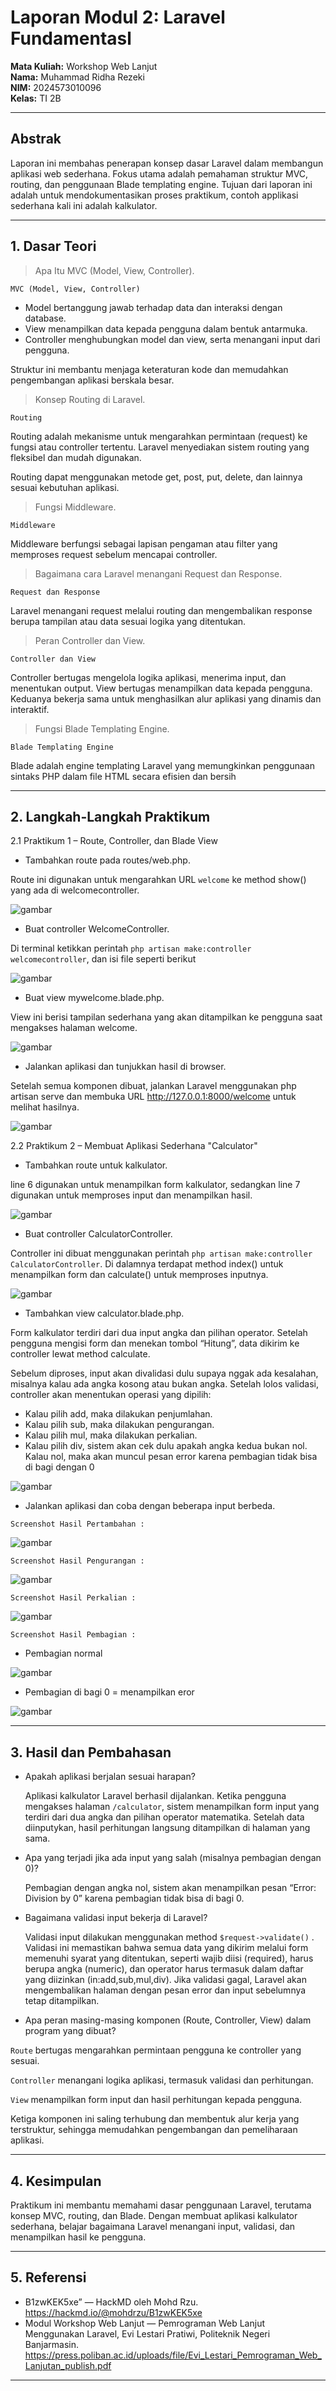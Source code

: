 # Laporan Modul 2: Laravel Fundamentasl
**Mata Kuliah:** Workshop Web Lanjut   
**Nama:** Muhammad Ridha Rezeki  
**NIM:** 2024573010096  
**Kelas:** TI 2B  

---

## Abstrak 
Laporan ini membahas penerapan konsep dasar Laravel dalam membangun aplikasi web sederhana. Fokus utama adalah pemahaman struktur MVC, routing, dan penggunaan Blade templating engine. Tujuan dari laporan ini adalah untuk mendokumentasikan proses praktikum, contoh applikasi sederhana kali ini adalah kalkulator.

---

## 1. Dasar Teori
>Apa Itu MVC (Model, View, Controller).

`MVC (Model, View, Controller)`

-  Model bertanggung jawab terhadap data dan interaksi dengan database.
- View menampilkan data kepada pengguna dalam bentuk antarmuka.
- Controller menghubungkan model dan view, serta menangani input dari pengguna.

Struktur ini membantu menjaga keteraturan kode dan memudahkan pengembangan aplikasi berskala besar.

> Konsep Routing di Laravel.

`Routing` 

Routing adalah mekanisme untuk mengarahkan permintaan (request) ke fungsi atau controller tertentu. Laravel menyediakan sistem routing yang fleksibel dan mudah digunakan.

Routing dapat menggunakan metode get, post, put, delete, dan lainnya sesuai kebutuhan aplikasi.

> Fungsi Middleware.

`Middleware`
 
Middleware berfungsi sebagai lapisan pengaman atau filter yang memproses request sebelum mencapai controller.

> Bagaimana cara Laravel menangani Request dan Response.

`Request dan Response`

 Laravel menangani request melalui routing dan mengembalikan response berupa tampilan atau data sesuai logika yang ditentukan.

 > Peran Controller dan View.

`Controller dan View`

Controller bertugas mengelola logika aplikasi, menerima input, dan menentukan output. View bertugas menampilkan data kepada pengguna. Keduanya bekerja sama untuk menghasilkan alur aplikasi yang dinamis dan interaktif.

> Fungsi Blade Templating Engine.

`Blade Templating Engine`

 Blade adalah engine templating Laravel yang memungkinkan penggunaan sintaks PHP dalam file HTML secara efisien dan bersih

---

## 2. Langkah-Langkah Praktikum

2.1 Praktikum 1 – Route, Controller, dan Blade View

- Tambahkan route pada routes/web.php.

Route ini digunakan untuk mengarahkan URL `welcome` ke method show() yang ada di welcomecontroller.

![gambar](gambar/prak1/routes.png)

- Buat controller WelcomeController.

Di terminal ketikkan perintah `php artisan make:controller welcomecontroller`, dan isi file seperti berikut

![gambar](gambar/prak1/welcomecontrollers.png)

- Buat view mywelcome.blade.php.

View ini berisi tampilan sederhana yang akan ditampilkan ke pengguna saat mengakses halaman welcome.

![gambar](gambar/prak1/mywelcome.png)

- Jalankan aplikasi dan tunjukkan hasil di browser.

Setelah semua komponen dibuat, jalankan Laravel menggunakan php artisan serve dan membuka URL http://127.0.0.1:8000/welcome untuk melihat hasilnya.

![gambar](gambar/prak1/hasil.png)


2.2 Praktikum 2 – Membuat Aplikasi Sederhana "Calculator"

- Tambahkan route untuk kalkulator.

line 6 digunakan untuk menampilkan form kalkulator, sedangkan line 7 digunakan untuk memproses input dan menampilkan hasil.

![gambar](gambar/prak2/route.png)

- Buat controller CalculatorController.

Controller ini dibuat menggunakan perintah `php artisan make:controller CalculatorController`. Di dalamnya terdapat method index() untuk menampilkan form dan calculate() untuk memproses inputnya.

![gambar](gambar/prak2/calculatorcontroller.png)

- Tambahkan view calculator.blade.php.

Form kalkulator terdiri dari dua input angka dan pilihan operator. Setelah pengguna mengisi form dan menekan tombol “Hitung”, data dikirim ke controller lewat method calculate.

Sebelum diproses, input akan divalidasi dulu supaya nggak ada kesalahan, misalnya kalau ada angka kosong atau bukan angka. Setelah lolos validasi, controller akan menentukan operasi yang dipilih:
- Kalau pilih add, maka dilakukan penjumlahan.
- Kalau pilih sub, maka dilakukan pengurangan.
- Kalau pilih mul, maka dilakukan perkalian.
- Kalau pilih div, sistem akan cek dulu apakah angka kedua bukan nol. Kalau nol, maka akan muncul pesan error karena pembagian tidak bisa di bagi dengan 0

![gambar](gambar/prak2/calculator.blade.png)

- Jalankan aplikasi dan coba dengan beberapa input berbeda.

`Screenshot Hasil Pertambahan :`

![gambar](gambar/prak2/tambah.png)

`Screenshot Hasil Pengurangan :`

![gambar](gambar/prak2/kurang.png)

`Screenshot Hasil Perkalian :`

![gambar](gambar/prak2/perkalian.png)

`Screenshot Hasil Pembagian :`
 - Pembagian normal

![gambar](gambar/prak2/pembagian.png)

 - Pembagian di bagi 0 = menampilkan eror

 ![gambar](gambar/prak2/dibagi_0.png)




---

## 3. Hasil dan Pembahasan
- Apakah aplikasi berjalan sesuai harapan?

    Aplikasi kalkulator Laravel berhasil dijalankan. Ketika pengguna mengakses halaman `/calculator`, sistem menampilkan form input yang terdiri dari dua angka dan pilihan operator matematika. Setelah data diinputykan, hasil perhitungan langsung ditampilkan di halaman yang sama.

- Apa yang terjadi jika ada input yang salah (misalnya pembagian dengan 0)?

    Pembagian dengan angka nol, sistem akan menampilkan pesan “Error: Division by 0” karena pembagian tidak bisa di bagi 0.

- Bagaimana validasi input bekerja di Laravel?

     Validasi input dilakukan menggunakan method `$request->validate()` . Validasi ini memastikan bahwa semua data yang dikirim melalui form memenuhi syarat yang ditentukan, seperti wajib diisi (required), harus berupa angka (numeric), dan operator harus termasuk dalam daftar yang diizinkan (in:add,sub,mul,div). Jika validasi gagal, Laravel akan mengembalikan halaman dengan pesan error dan input sebelumnya tetap ditampilkan.

- Apa peran masing-masing komponen (Route, Controller, View) dalam program yang dibuat?

`Route` bertugas mengarahkan permintaan pengguna ke controller yang sesuai.

`Controller` menangani logika aplikasi, termasuk validasi dan perhitungan.

`View` menampilkan form input dan hasil perhitungan kepada pengguna.

Ketiga komponen ini saling terhubung dan membentuk alur kerja yang terstruktur, sehingga memudahkan pengembangan dan pemeliharaan aplikasi.


---

## 4. Kesimpulan

Praktikum ini membantu memahami dasar penggunaan Laravel, terutama konsep MVC, routing, dan Blade. Dengan membuat aplikasi kalkulator sederhana, belajar bagaimana Laravel menangani input, validasi, dan menampilkan hasil ke pengguna. 

---

## 5. Referensi

- B1zwKEK5xe” — HackMD oleh Mohd Rzu. https://hackmd.io/@mohdrzu/B1zwKEK5xe     
- Modul Workshop Web Lanjut — Pemrograman Web Lanjut Menggunakan Laravel, Evi Lestari Pratiwi, Politeknik Negeri Banjarmasin.
https://press.poliban.ac.id/uploads/file/Evi_Lestari_Pemrograman_Web_Lanjutan_publish.pdf


---
